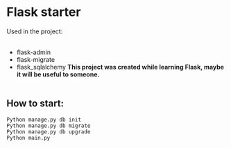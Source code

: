 # Flask starter

Used in the project:<br/><br/>
- flask-admin
- flask-migrate
- flask_sqlalchemy
**This project was created while learning Flask, maybe it will be useful to someone.**<br/><br/>


## How to start:
```
Python manage.py db init
Python manage.py db migrate
Python manage.py db upgrade
Python main.py
```
